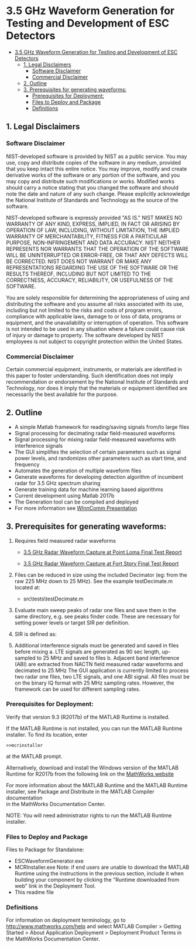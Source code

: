 # 3.5 GHz Waveform Generation for Testing and Development of ESC Detectors
<!-- TOC -->

- [3.5 GHz Waveform Generation for Testing and Development of ESC Detectors](#35-ghz-waveform-generation-for-testing-and-development-of-esc-detectors)
    - [1. Legal Disclaimers](#1-legal-disclaimers)
        - [Software Disclaimer](#software-disclaimer)
        - [Commercial Disclaimer](#commercial-disclaimer)
    - [2. Outline](#2-outline)
    - [3. Prerequisites for generating waveforms:](#3-prerequisites-for-generating-waveforms)
        - [Prerequisites for Deployment:](#prerequisites-for-deployment)
        - [Files to Deploy and Package](#files-to-deploy-and-package)
        - [Definitions](#definitions)

<!-- /TOC -->
## 1. Legal Disclaimers
### Software Disclaimer
 NIST-developed software is provided by NIST as a public service. 
 You may use, copy and distribute copies of the software in any medium,
 provided that you keep intact this entire notice. You may improve,
 modify and create derivative works of the software or any portion of
 the software, and you may copy and distribute such modifications or
 works. Modified works should carry a notice stating that you changed
 the software and should note the date and nature of any such change.
 Please explicitly acknowledge the National Institute of Standards and
 Technology as the source of the software.
 
 NIST-developed software is expressly provided "AS IS." NIST MAKES NO
 WARRANTY OF ANY KIND, EXPRESS, IMPLIED, IN FACT OR ARISING BY
 OPERATION OF LAW, INCLUDING, WITHOUT LIMITATION, THE IMPLIED WARRANTY
 OF MERCHANTABILITY, FITNESS FOR A PARTICULAR PURPOSE, NON-INFRINGEMENT
 AND DATA ACCURACY. NIST NEITHER REPRESENTS NOR WARRANTS THAT THE
 OPERATION OF THE SOFTWARE WILL BE UNINTERRUPTED OR ERROR-FREE, OR
 THAT ANY DEFECTS WILL BE CORRECTED. NIST DOES NOT WARRANT OR MAKE ANY 
 REPRESENTATIONS REGARDING THE USE OF THE SOFTWARE OR THE RESULTS 
 THEREOF, INCLUDING BUT NOT LIMITED TO THE CORRECTNESS, ACCURACY,
 RELIABILITY, OR USEFULNESS OF THE SOFTWARE.
 
 You are solely responsible for determining the appropriateness of
 using and distributing the software and you assume all risks
 associated with its use, including but not limited to the risks and
 costs of program errors, compliance with applicable laws, damage to 
 or loss of data, programs or equipment, and the unavailability or
 interruption of operation. This software is not intended to be used in
 any situation where a failure could cause risk of injury or damage to
 property. The software developed by NIST employees is not subject to
 copyright protection within the United States.

### Commercial Disclaimer
 Certain commercial equipment, instruments, or materials are identified in this paper to foster understanding. Such identification does not imply recommendation or endorsement by the National Institute of Standards and Technology, nor does it imply that the materials or equipment identified are necessarily the best available for the purpose.
 
## 2. Outline

- A simple Matlab framework for reading/saving signals from/to large files 
- Signal processing for decimating radar field-measured waveforms 
- Signal processing for mixing radar field-measured waveforms with interference signals
- The GUI simplifies the selection of certain parameters such as signal power levels, and randomizes other parameters such as start time, and frequency
- Automates the generation of multiple waveform files 
- Generate waveforms for developing detection algorithm of incumbent radar for 3.5 GHz spectrum sharing
- Generate training data for machine learning based algorithms 
- Current development using Matlab 2017b
- The Generation tool can be compiled and deployed
- For more information see [WInnComm Presentation](docs/3.5_GHz_Waveform_Generation_for_Testing_and_Development_of_ESC_Detectors_WInnComm2017.pdf)

## 3. Prerequisites for generating waveforms:
1. Requires field measured radar waveforms 
    * [3.5 GHz Radar Waveform Capture at Point Loma Final Test Report](https://www.nist.gov/publications/35-ghz-radar-waveform-capture-point-loma)

    * [3.5 GHz Radar Waveform Capture at Fort Story Final Test Report](https://www.nist.gov/publications/35-ghz-radar-waveform-capture-fort-story-final-test-report)
    
2. Files can be reduced in size using the included Decimator (eg: from the raw 225 MHz down to 25 MHz).  See the example testDecimate.m located at:

    *  src\tests\testDecimate.m

3. Evaluate main sweep peaks of radar one files and save them in the same directory, e.g. see peaks finder code. These are necessary for setting power levels or target SIR per definition. 
4. SIR is defined as:
5. Additional interference signals must be generated and saved in files before mixing
   a. LTE signals are generated as 90 sec length, up-sampled to 25 MHz and saved to files
   b. Adjacent band interference (ABI) are extracted from NACTN field measured radar waveforms and decimated to 25 MHz
The GUI application is currently limited to process two radar one files, two LTE signals, and one ABI signal. All files must be on the binary IQ format with 25 MHz sampling rates. However, the framework can be used for different sampling rates. 

### Prerequisites for Deployment:
Verify that version 9.3 (R2017b) of the MATLAB Runtime is installed.   

If the MATLAB Runtime is not installed, you can run the MATLAB Runtime installer.
To find its location, enter
  
    >>mcrinstaller
      
at the MATLAB prompt.

Alternatively, download and install the Windows version of the MATLAB Runtime for R2017b 
from the following link on the [MathWorks website](http://www.mathworks.com/products/compiler/mcr/index.html)
   
For more information about the MATLAB Runtime and the MATLAB Runtime installer, see 
Package and Distribute in the MATLAB Compiler documentation  
in the MathWorks Documentation Center.    

NOTE: You will need administrator rights to run the MATLAB Runtime installer. 


### Files to Deploy and Package

Files to Package for Standalone: 
* ESCWaveformGenerator.exe
* MCRInstaller.exe 
    Note: if end users are unable to download the MATLAB Runtime using the
    instructions in the previous section, include it when building your 
    component by clicking the "Runtime downloaded from web" link in the
    Deployment Tool.
* This readme file 

### Definitions

For information on deployment terminology, go to
http://www.mathworks.com/help and select MATLAB Compiler >
Getting Started > About Application Deployment >
Deployment Product Terms in the MathWorks Documentation
Center.